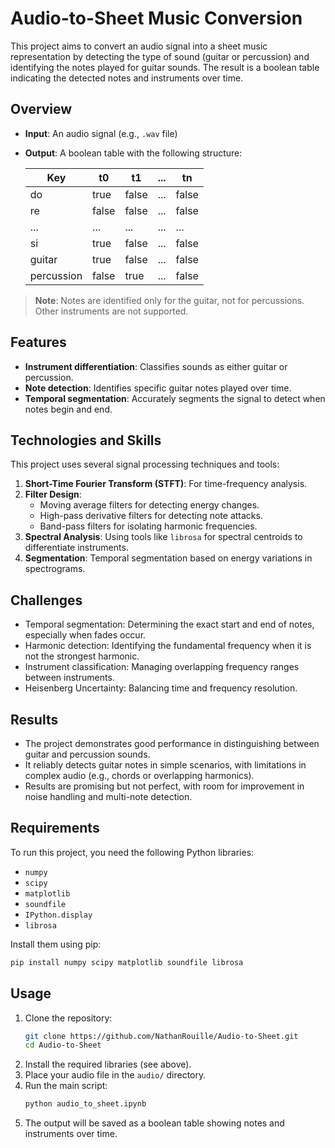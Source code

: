 
# Audio-to-Sheet Music Conversion

This project aims to convert an audio signal into a sheet music representation by detecting the type of sound (guitar or percussion) and identifying the notes played for guitar sounds. The result is a boolean table indicating the detected notes and instruments over time.

## Overview

- **Input**: An audio signal (e.g., `.wav` file)
- **Output**: A boolean table with the following structure:

  | Key        | t0   | t1    | ... | tn    |
  |------------|------|-------|-----|-------|
  | do         | true | false | ... | false |
  | re         | false | false  | ... | false |
  | ...        | ...  | ...   | ... | ...   |
  | si         | true | false  | ... | false |
  | guitar     | true | false  | ... | false |
  | percussion | false | true  | ... | false |

> **Note**: Notes are identified only for the guitar, not for percussions. Other instruments are not supported.

## Features

- **Instrument differentiation**: Classifies sounds as either guitar or percussion.
- **Note detection**: Identifies specific guitar notes played over time.
- **Temporal segmentation**: Accurately segments the signal to detect when notes begin and end.

## Technologies and Skills

This project uses several signal processing techniques and tools:
1. **Short-Time Fourier Transform (STFT)**: For time-frequency analysis.
2. **Filter Design**:
   - Moving average filters for detecting energy changes.
   - High-pass derivative filters for detecting note attacks.
   - Band-pass filters for isolating harmonic frequencies.
3. **Spectral Analysis**: Using tools like `librosa` for spectral centroids to differentiate instruments.
4. **Segmentation**: Temporal segmentation based on energy variations in spectrograms.

## Challenges

- Temporal segmentation: Determining the exact start and end of notes, especially when fades occur.
- Harmonic detection: Identifying the fundamental frequency when it is not the strongest harmonic.
- Instrument classification: Managing overlapping frequency ranges between instruments.
- Heisenberg Uncertainty: Balancing time and frequency resolution.

## Results

- The project demonstrates good performance in distinguishing between guitar and percussion sounds.
- It reliably detects guitar notes in simple scenarios, with limitations in complex audio (e.g., chords or overlapping harmonics).
- Results are promising but not perfect, with room for improvement in noise handling and multi-note detection.

## Requirements

To run this project, you need the following Python libraries:
- `numpy`
- `scipy`
- `matplotlib`
- `soundfile`
- `IPython.display`
- `librosa`

Install them using pip:
```bash
pip install numpy scipy matplotlib soundfile librosa
```

## Usage

1. Clone the repository:
   ```bash
   git clone https://github.com/NathanRouille/Audio-to-Sheet.git
   cd Audio-to-Sheet
   ```
2. Install the required libraries (see above).
3. Place your audio file in the `audio/` directory.
4. Run the main script:
   ```bash
   python audio_to_sheet.ipynb
   ```
5. The output will be saved as a boolean table showing notes and instruments over time.
